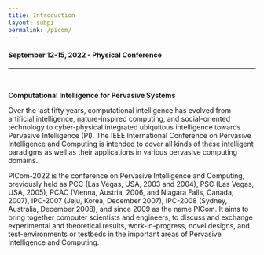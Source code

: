 ```yaml
---
title: Introduction
layout: subpi
permalink: /picom/
---
```


<h4>September 12-15, 2022 - Physical Conference</h4>
<hr /><br/>
<p> <b>Computational Intelligence for Pervasive Systems </b></p>

<p>Over the last fifty years, computational intelligence has evolved from artificial intelligence, nature-inspired computing, and social-oriented technology to cyber-physical integrated ubiquitous intelligence towards Pervasive Intelligence (PI). The IEEE International Conference on Pervasive Intelligence and Computing is intended to cover all kinds of these intelligent paradigms as well as their applications in various pervasive computing domains.

PICom-2022 is the conference on Pervasive Intelligence and Computing, previously held as PCC (Las Vegas, USA, 2003 and 2004), PSC (Las Vegas, USA, 2005), PCAC (Vienna, Austria, 2006, and Niagara Falls, Canada, 2007), IPC-2007 (Jeju, Korea, December 2007), IPC-2008 (Sydney, Australia, December 2008), and since 2009 as the name PICom. It aims to bring together computer scientists and engineers, to discuss and exchange experimental and theoretical results, work-in-progress, novel designs, and test-environments or testbeds in the important areas of Pervasive Intelligence and Computing.&nbsp;&nbsp;&nbsp;&nbsp;&nbsp;&nbsp;&nbsp;&nbsp;&nbsp;&nbsp;&nbsp;&nbsp;&nbsp;&nbsp;&nbsp;&nbsp;&nbsp;&nbsp;&nbsp;&nbsp;

</p>

<!--- COMMENTED
<p>Along with the conference, 4 workshops will be held:
  </p><p>
  <ol>
  <li>International Workshop on Knowledge Discovery for Big Data (KDBD 2021) - <a href="http://ubinec.org/~kdbd2021/" target=_new>http://ubinec.org/~kdbd2021/
    </a></li><br/>
  <li>Edge of Things (EoT 2021) - <a href="https://labs.dimes.unical.it/speme/events-organization/eot-workshop-2021/" target=_new>
    https://labs.dimes.unical.it/speme/events-organization/eot-workshop-2021/
</a></li><br/>
  <li>International Workshop on Computing and Communication Technologies for
Internet of Things (IWCCT2021) - <a href="https://sites.google.com/view/iwcct2021" target=_new>https://sites.google.com/view/iwcct2021
</a></li><br/>
  <li>The 3rd Intelligence Big Data Processing Infrastructure and Its
Applications (IBPI 2021) - <a href="https://ulen2000.github.io/ibpi2021/" target=_new>https://ulen2000.github.io/ibpi2021/
</a></li></ol>
</p>
-->
